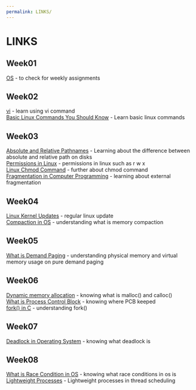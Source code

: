 ```yaml
---
permalink: LINKS/
---
```

# LINKS 

## Week01
[OS](https://os.vlsm.org/) - to check for weekly assignments
<br>

## Week02
[vi](https://www.cs.colostate.edu/helpdocs/vi.html) - learn using vi command
<br>
[Basic Linux Commands You Should Know](https://linuxopsys.com/topics/basic-linux-commands) - Learn basic linux commands

## Week03
[Absolute and Relative Pathnames](https://www.geeksforgeeks.org/absolute-relative-pathnames-unix/) - Learning about the difference between absolute and relative path on disks
<br>
[Permissions in Linux](https://www.geeksforgeeks.org/permissions-in-linux/) - permissions in linux such as r w x
<br>
[Linux Chmod Command](https://www.computerhope.com/unix/uchmod.htm) - further about chmod command
<br>
[Fragmentation in Computer Programming](https://www.javatpoint.com/fragmentation-in-operating-system#:~:text=External%20fragmentation%20happens%20when%20a,but%20it%20is%20not%20contiguous.) - learning about external fragmentation
<br>

## Week04
[Linux Kernel Updates](https://tuxcare.com/blog/the-2023-deep-dive-to-linux-kernel-updates/#:~:text=Maintaining%20a%20secure%20and%20reliable,keep%20your%20system%20operating%20correctly.) - regular linux update
<br>
[Compaction in OS](https://www.geeksforgeeks.org/compaction-in-operating-system/) - understanding what is memory compaction
<br>

## Week05
[What is Demand Paging](https://www.geeksforgeeks.org/what-is-demand-paging-in-operating-system/) - understanding physical memory and virtual memory usage on pure demand paging
<br>

## Week06
[Dynamic memory allocation](https://www.geeksforgeeks.org/dynamic-memory-allocation-in-c-using-malloc-calloc-free-and-realloc/) - knowing what is malloc() and calloc()
<br>
[What is Process Control Block](https://datatrained.com/post/process-control-block-in-os/#:~:text=OS%20(PCB)%3F-,A%20Process%20Control%20Block%20in%20OS%20(PCB)%20is%20a%20data,resources%20used%20by%20the%20process.) - knowing where PCB keeped
<br>
[fork() in C](https://www.geeksforgeeks.org/fork-system-call/) - understanding fork()
<br>

## Week07
[Deadlock in Operating System](https://www.geeksforgeeks.org/introduction-of-deadlock-in-operating-system/) - knowing what deadlock is <br>

## Week08
[What is Race Condition in OS](https://www.codingninjas.com/studio/library/what-is-race-condition-in-os) - knowing what race conditions in os is 
<br>
[Lightweight Processes](https://docs.oracle.com/cd/E19455-01/806-5257/mtintro-72944/index.html#:~:text=Lightweight%20processes%20(LWPs)%20bridge%20the,the%20creation%20of%20an%20LWP) - Lightweight processes in thread scheduling
